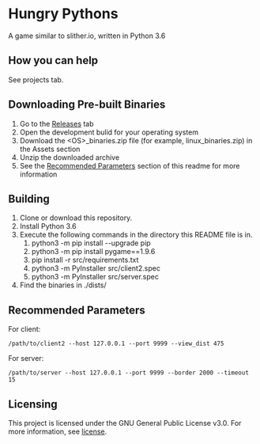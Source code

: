 # Hungry Pythons
A game similar to slither.io, written in Python 3.6

## How you can help
See projects tab.

## Downloading Pre-built Binaries
1. Go to the [Releases](https://github.com/techno-sam/hungry-pythons/releases) tab
1. Open the development bulid for your operating system
1. Download the \<OS\>\_binaries.zip file (for example, linux_binaries.zip) in the Assets section
1. Unzip the downloaded archive
1. See the [Recommended Parameters](#recommended-parameters) section of this readme for more information

## Building
1. Clone or download this repository.
1. Install Python 3.6
1. Execute the following commands in the directory this README file is in.
    1. python3 -m pip install --upgrade pip
    1. python3 -m pip install pygame==1.9.6
    1. pip install -r src/requirements.txt
    1. python3 -m PyInstaller src/client2.spec
    1. python3 -m PyInstaller src/server.spec
1. Find the binaries in ./dists/

## Recommended Parameters
For client:
```shell
/path/to/client2 --host 127.0.0.1 --port 9999 --view_dist 475
```
For server:
```shell
/path/to/server --host 127.0.0.1 --port 9999 --border 2000 --timeout 15
```

## Licensing
This project is licensed under the GNU General Public License v3.0.
For more information, see [license](LICENSE).
